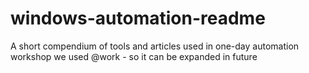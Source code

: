 # windows-automation-readme
A short compendium of tools and articles used in one-day automation workshop we used @work - so it can be expanded in future
